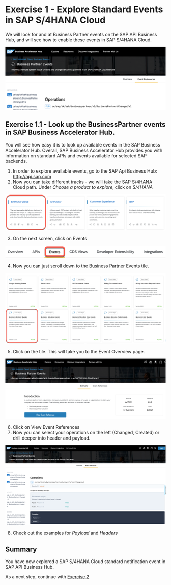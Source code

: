 # Exercise 1 - Explore Standard Events in SAP S/4HANA Cloud

We will look for and at Business Partner events on the SAP API Business Hub, and will see how to enable these events in SAP S/4HANA Cloud. 

![Pic 1](/./images/ex1-1.png)

## Exercise 1.1 - Look up the BusinessPartner events in SAP Business Accelerator Hub.

You will see how easy it is to look up available events in the SAP Business Accelerator Hub. Overall, SAP Business Accelerator Hub provides you with information on standard APIs and events available for selected SAP backends.

1. In order to explore available events, go to the SAP Api Business Hub: http://api.sap.com
2. Now you can take different tracks - we will take the SAP S/4HANA Cloud path. Under *Choose a product to explore*, click on *S/4HANA*

![Pic 2](/./images/ex1-2.png)

3. On the next screen, click on Events

![Pic 3](/./images/ex1-3.png)

4. Now you can just scroll down to the Business Partner Events tile.

![Pic 4](/./images/ex1-4.png)

5. Click on the tile. This will take you to the Event Overview page.

![Pic 4](/./images/ex1-5.png)

6. Click on View Event References
7. Now you can select your operations on the left (Changed, Created) or drill deeper into header and payload. 

![Pic 4](/./images/ex1-6.png)

8. Check out the examples for *Payload* and *Headers*

## Summary

You have now explored a SAP S/4HANA Cloud standard notification event in SAP API Business Hub.

As a next step, continue with [Exercise 2](../ex2/README.md)

